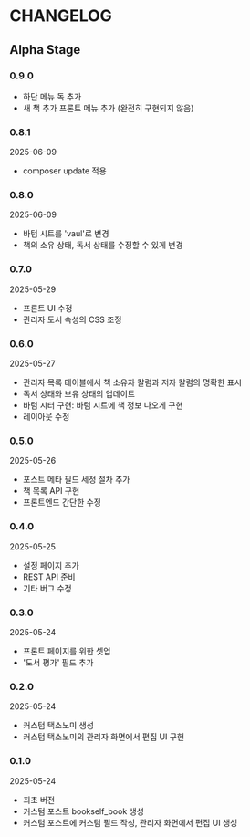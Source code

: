 # CHANGELOG

## Alpha Stage

### 0.9.0

- 하단 메뉴 독 추가
- 새 책 추가 프론트 메뉴 추가 (완전히 구현되지 않음)

### 0.8.1

2025-06-09

- composer update 적용

### 0.8.0

2025-06-09

- 바텀 시트를 'vaul'로 변경
- 책의 소유 상태, 독서 상태를 수정할 수 있게 변경

### 0.7.0

2025-05-29

- 프론트 UI 수정
- 관리자 도서 속성의 CSS 조정

### 0.6.0

2025-05-27

- 관리자 목록 테이블에서 책 소유자 칼럼과 저자 칼럼의 명확한 표시
- 독서 상태와 보유 상태의 업데이트
- 바텀 시터 구현: 바텀 시트에 책 정보 나오게 구현
- 레이아웃 수정

### 0.5.0

2025-05-26

- 포스트 메타 필드 세정 절차 추가
- 책 목록 API 구현
- 프론트엔드 간단한 수정

### 0.4.0

2025-05-25

- 설정 페이지 추가
- REST API 준비
- 기타 버그 수정

### 0.3.0

2025-05-24

- 프론트 페이지를 위한 셋업
- '도서 평가' 필드 추가

### 0.2.0

2025-05-24

- 커스텀 택소노미 생성
- 커스텀 택소노미의 관리자 화면에서 편집 UI 구현

### 0.1.0

2025-05-24

- 최초 버전
- 커스텀 포스트 bookself_book 생성
- 커스텀 포스트에 커스텀 필드 작성, 관리자 화면에서 편집 UI 생성
